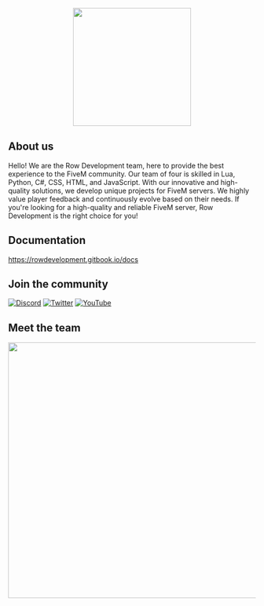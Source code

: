 <p align="center">
  <img width="240" height="240" src="https://emsalsiz.xyz/assets/img/rowlogo.png">
</p>

## About us
Hello! We are the Row Development team, here to provide the best experience to the FiveM community. Our team of four is skilled in Lua, Python, C#, CSS, HTML, and JavaScript. With our innovative and high-quality solutions, we develop unique projects for FiveM servers. We highly value player feedback and continuously evolve based on their needs. If you're looking for a high-quality and reliable FiveM server, Row Development is the right choice for you!

## Documentation
https://rowdevelopment.gitbook.io/docs

## Join the community
[![Discord](https://img.shields.io/badge/Discord-%237289DA.svg?style=for-the-badge&logo=discord&logoColor=white)](https://discord.gg/rowdev)
[![Twitter](https://img.shields.io/badge/Twitter-%231DA1F2.svg?style=for-the-badge&logo=Twitter&logoColor=white)](https://x.com/Row_Development)
[![YouTube](https://img.shields.io/badge/YouTube-%23FF0000.svg?style=for-the-badge&logo=YouTube&logoColor=white)](https://www.youtube.com/@Rowdevelopmentt)

## Meet the team
<p align="center">
 <img width="520" src=https://github-readme-stats.vercel.app/api?username=row-development&count_private=true&show_icons=true&title_color=e83c49&text_color=ffffff&icon_color=e83c49&hide_border=true&bg_color=282a36&layout=compact&hide_title=false&hide_rank=false>
</p>
